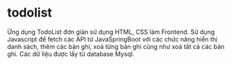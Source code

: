 # todolist
Ứng dụng TodoList đơn giản sử dụng HTML, CSS làm Frontend. Sử dụng Javascript để fetch các API từ JavaSpringBoot với các chức năng hiển thị danh sách,
thêm các bản ghi, xoá từng bản ghi cũng như xoá tất cả các bản ghi. Các dữ liệu được lấy từ database Mysql.
